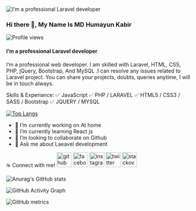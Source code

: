 
![I’m a professional Laravel developer](https://scontent.fdac13-1.fna.fbcdn.net/v/t1.6435-9/243151280_3092667764347564_7290309533525408008_n.jpg?_nc_cat=103&ccb=1-5&_nc_sid=e3f864&_nc_ohc=xyNYrbetR8kAX97Vxe0&tn=-hXQOYcAy0m90PAX&_nc_ht=scontent.fdac13-1.fna&oh=4345b7f0b4f7c9f8182ce2f04db3aad9&oe=617D0013)
### Hi there 👋, My Name Is MD Humayun Kabir
![Profile views](https://gpvc.arturio.dev/hkobir009)  
#### I’m a professional Laravel developer

I’m a professional web developer. I am skilled with Laravel, HTML, CSS, PHP, jQuery, Bootstrap, And MySQL .I can resolve any issues related to Laravel project. You can share your projects, doubts, queries anytime, I will be in touch always.

Skills & Experiance:
 ✅ JavaScript
 ✅ PHP / LARAVEL
 ✅ HTML5 / CSS3 / SASS / Bootstrap
 ✅  JQUERY / MYSQL

[![Top Langs](https://github-readme-stats.vercel.app/api/top-langs/?username=hkobir009&layout=compact)](https://github.com/anuraghazra/github-readme-stats)



- 🔭 I’m currently working on At home 
- 🌱 I’m currently learning React js 
- 👯 I’m looking to collaborate on Github 
- 💬 Ask me about Laeavel development 

☕ Connect with me!
[<img src='https://cdn.jsdelivr.net/npm/simple-icons@3.0.1/icons/github.svg' alt='github' height='40'>](https://github.com/hkobir009)  [<img src='https://cdn.jsdelivr.net/npm/simple-icons@3.0.1/icons/facebook.svg' alt='facebook' height='40'>](https://www.facebook.com/jewel.kobir.75)  [<img src='https://cdn.jsdelivr.net/npm/simple-icons@3.0.1/icons/instagram.svg' alt='instagram' height='40'>](https://www.instagram.com/hkobir009/)  [<img src='https://cdn.jsdelivr.net/npm/simple-icons@3.0.1/icons/twitter.svg' alt='twitter' height='40'>](https://twitter.com/hkobir4519)  [<img src='https://cdn.jsdelivr.net/npm/simple-icons@3.0.1/icons/stackoverflow.svg' alt='stackoverflow' height='40'>](https://stackoverflow.com/users/16861774)  


![Anurag's GitHub stats](https://github-readme-stats.vercel.app/api?username=hkobir009&theme=radical&show_icons=true)

![GitHub Activity Graph](https://activity-graph.herokuapp.com/graph?username=hkobir009)  

![GitHub metrics](https://metrics.lecoq.io/hkobir009)  



